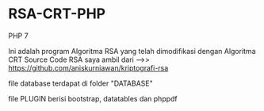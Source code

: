 # RSA-CRT-PHP
PHP 7


Ini adalah program Algoritma RSA yang telah dimodifikasi dengan Algoritma CRT
Source Code RSA saya ambil dari -->> https://github.com/aniskurniawan/kriptografi-rsa


file database terdapat di folder "DATABASE"

file PLUGIN berisi bootstrap, datatables dan phppdf



